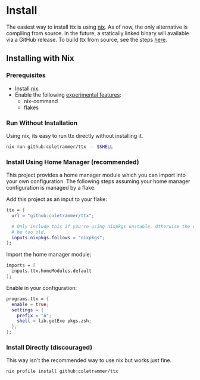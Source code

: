 # Install

The easiest way to install ttx is using [nix](https://nixos). As of now, the only alternative is compiling from source.
In the future, a statically linked binary will available via a GitHub release. To build ttx from source,
see the steps [here](./build.md).

## Installing with Nix

### Prerequisites

- Install [nix](https://nixos.org/download/).
- Enable the following [experimental features](https://nix.dev/manual/nix/latest/development/experimental-features):
  - nix-command
  - flakes

### Run Without Installation

Using nix, its easy to run ttx directly without installing it.

```sh
nix run github:coletrammer/ttx -- $SHELL
```

### Install Using Home Manager (recommended)

This project provides a home manager module which you can import into your own configuration. The following steps
assuming your home manager configuration is managed by a flake.

Add this project as an input to your flake:

```nix
ttx = {
  url = "github:coletrammer/ttx";

  # Only include this if you're using nixpkgs unstable. Otherwise the default compiler will
  # be too old.
  inputs.nixpkgs.follows = "nixpkgs";
};
```

Import the home manager module:

```nix
imports = [
  inputs.ttx.homeModules.default
];
```

Enable in your configuration:

```nix
programs.ttx = {
  enable = true;
  settings = {
    prefix = "A";
    shell = lib.getExe pkgs.zsh;
  };
};
```

### Install Directly (discouraged)

This way isn't the recommended way to use nix but works just fine.

```sh
nix profile install github:coletrammer/ttx
```
